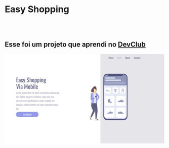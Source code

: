 <h1>Easy Shopping</h1>
<br>
<br>
<h2>Esse foi um projeto que aprendi no <a href="https://rodolfomori.com.br/devclub">DevClub</a></h2>
<img src="https://github.com/RicardoRCK/DevClub/blob/main/assets/Captura%20de%20Tela%20(4).png?raw=true">
